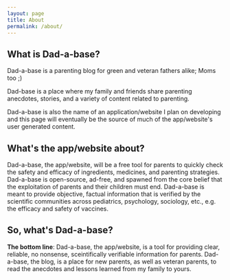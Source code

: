 ```yaml
---
layout: page
title: About
permalink: /about/
---
```


## What is Dad-a-base?

Dad-a-base is a parenting blog for green and veteran fathers alike; Moms too ;)

Dad-base is a place where my family and friends share parenting anecdotes, stories, and a variety of content related to parenting. 

Dad-a-base is also the name of an application/website I plan on developing and this page will eventually be the source of much of the app/website's user generated content.

## What's the app/website about?

Dad-a-base, the app/website, will be a free tool for parents to quickly check the safety and efficacy of ingredients, medicines, and parenting strategies. Dad-a-base is open-source, ad-free, and spawned from the core belief that the exploitation of parents and their children must end. Dad-a-base is meant to provide objective, factual information that is verified by the scientific communities across pediatrics, psychology, sociology, etc., e.g. the efficacy and safety of vaccines.

## So, what's Dad-a-base?

**The bottom line**: Dad-a-base, the app/website, is a tool for providing clear, reliable, no nonsense, sceintifically verifiable information for parents. Dad-a-base, the blog, is a place for new parents, as well as veteran parents, to read the anecdotes and lessons learned from my family to yours. 
